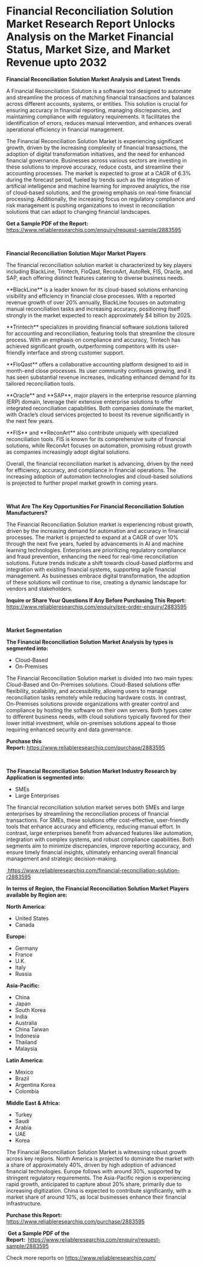 <p><h1>Financial Reconciliation Solution Market Research Report Unlocks Analysis on the Market Financial Status, Market Size, and Market Revenue upto 2032</h1></p><p><strong>Financial Reconciliation Solution Market Analysis and Latest Trends</strong></p>
<p><p>A Financial Reconciliation Solution is a software tool designed to automate and streamline the process of matching financial transactions and balances across different accounts, systems, or entities. This solution is crucial for ensuring accuracy in financial reporting, managing discrepancies, and maintaining compliance with regulatory requirements. It facilitates the identification of errors, reduces manual intervention, and enhances overall operational efficiency in financial management.</p><p>The Financial Reconciliation Solution Market is experiencing significant growth, driven by the increasing complexity of financial transactions, the adoption of digital transformation initiatives, and the need for enhanced financial governance. Businesses across various sectors are investing in these solutions to improve accuracy, reduce costs, and streamline their accounting processes. The market is expected to grow at a CAGR of 6.3% during the forecast period, fueled by trends such as the integration of artificial intelligence and machine learning for improved analytics, the rise of cloud-based solutions, and the growing emphasis on real-time financial processing. Additionally, the increasing focus on regulatory compliance and risk management is pushing organizations to invest in reconciliation solutions that can adapt to changing financial landscapes.</p></p>
<p><strong>Get a Sample PDF of the Report:&nbsp;</strong> <a href="https://www.reliableresearchiq.com/enquiry/request-sample/2883595?utm_campaign=2580&utm_medium=2&utm_source=Github&utm_content=ia&utm_term=13032025&utm_id=financial-reconciliation-solution">https://www.reliableresearchiq.com/enquiry/request-sample/2883595</a></p>
<p>&nbsp;</p>
<p><strong>Financial Reconciliation Solution Major Market Players</strong></p>
<p><p>The financial reconciliation solution market is characterized by key players including BlackLine, Trintech, FloQast, ReconArt, AutoRek, FIS, Oracle, and SAP, each offering distinct features catering to diverse business needs. </p><p>**BlackLine** is a leader known for its cloud-based solutions enhancing visibility and efficiency in financial close processes. With a reported revenue growth of over 20% annually, BlackLine focuses on automating manual reconciliation tasks and increasing accuracy, positioning itself strongly in the market expected to reach approximately $4 billion by 2025.</p><p>**Trintech** specializes in providing financial software solutions tailored for accounting and reconciliation, featuring tools that streamline the closure process. With an emphasis on compliance and accuracy, Trintech has achieved significant growth, outperforming competitors with its user-friendly interface and strong customer support.</p><p>**FloQast** offers a collaborative accounting platform designed to aid in month-end close processes. Its user community continues growing, and it has seen substantial revenue increases, indicating enhanced demand for its tailored reconciliation tools.</p><p>**Oracle** and **SAP**, major players in the enterprise resource planning (ERP) domain, leverage their extensive enterprise solutions to offer integrated reconciliation capabilities. Both companies dominate the market, with Oracle’s cloud services projected to boost its revenue significantly in the next few years.</p><p>**FIS** and **ReconArt** also contribute uniquely with specialized reconciliation tools. FIS is known for its comprehensive suite of financial solutions, while ReconArt focuses on automation, promising robust growth as companies increasingly adopt digital solutions.</p><p>Overall, the financial reconciliation market is advancing, driven by the need for efficiency, accuracy, and compliance in financial operations. The increasing adoption of automation technologies and cloud-based solutions is projected to further propel market growth in coming years.</p></p>
<p>&nbsp;</p>
<p><strong>What Are The Key Opportunities For Financial Reconciliation Solution Manufacturers?</strong></p>
<p><p>The Financial Reconciliation Solution market is experiencing robust growth, driven by the increasing demand for automation and accuracy in financial processes. The market is projected to expand at a CAGR of over 10% through the next five years, fueled by advancements in AI and machine learning technologies. Enterprises are prioritizing regulatory compliance and fraud prevention, enhancing the need for real-time reconciliation solutions. Future trends indicate a shift towards cloud-based platforms and integration with existing financial systems, supporting agile financial management. As businesses embrace digital transformation, the adoption of these solutions will continue to rise, creating a dynamic landscape for vendors and stakeholders.</p></p>
<p><strong>Inquire or Share Your Questions If Any Before Purchasing This Report:</strong> <a href="https://www.reliableresearchiq.com/enquiry/pre-order-enquiry/2883595?utm_campaign=2580&utm_medium=2&utm_source=Github&utm_content=ia&utm_term=13032025&utm_id=financial-reconciliation-solution">https://www.reliableresearchiq.com/enquiry/pre-order-enquiry/2883595</a></p>
<p>&nbsp;</p>
<p><strong>Market Segmentation</strong></p>
<p><strong>The Financial Reconciliation Solution Market Analysis by types is segmented into:</strong></p>
<p><ul><li>Cloud-Based</li><li>On-Premises</li></ul></p>
<p><p>The Financial Reconciliation Solution market is divided into two main types: Cloud-Based and On-Premises solutions. Cloud-Based solutions offer flexibility, scalability, and accessibility, allowing users to manage reconciliation tasks remotely while reducing hardware costs. In contrast, On-Premises solutions provide organizations with greater control and compliance by hosting the software on their own servers. Both types cater to different business needs, with cloud solutions typically favored for their lower initial investment, while on-premises solutions appeal to those requiring enhanced security and data governance.</p></p>
<p><strong>Purchase this Report:&nbsp;</strong><a href="https://www.reliableresearchiq.com/purchase/2883595?utm_campaign=2580&utm_medium=2&utm_source=Github&utm_content=ia&utm_term=13032025&utm_id=financial-reconciliation-solution">https://www.reliableresearchiq.com/purchase/2883595</a></p>
<p>&nbsp;</p>
<p><strong>The Financial Reconciliation Solution Market Industry Research by Application is segmented into:</strong></p>
<p><ul><li>SMEs</li><li>Large Enterprises</li></ul></p>
<p><p>The financial reconciliation solution market serves both SMEs and large enterprises by streamlining the reconciliation process of financial transactions. For SMEs, these solutions offer cost-effective, user-friendly tools that enhance accuracy and efficiency, reducing manual effort. In contrast, large enterprises benefit from advanced features like automation, integration with complex systems, and robust compliance capabilities. Both segments aim to minimize discrepancies, improve reporting accuracy, and ensure timely financial insights, ultimately enhancing overall financial management and strategic decision-making.</p></p>
<p><a href="https://www.reliableresearchiq.com/financial-reconciliation-solution-r2883595?utm_campaign=2580&utm_medium=2&utm_source=Github&utm_content=ia&utm_term=13032025&utm_id=financial-reconciliation-solution">&nbsp;https://www.reliableresearchiq.com/financial-reconciliation-solution-r2883595</a></p>
<p><strong>In terms of Region, the Financial Reconciliation Solution Market Players available by Region are:</strong></p>
<p>
    <p> <strong> North America: </strong>
        <ul>
            <li>United States</li>
            <li>Canada</li>
        </ul>
        </p> 
    <p> <strong> Europe: </strong>
        <ul>
            <li>Germany</li>
            <li>France</li>
            <li>U.K.</li>
            <li>Italy</li>
            <li>Russia</li>
        </ul>
        </p> 
    <p> <strong> Asia-Pacific: </strong>
        <ul>
            <li>China</li>
            <li>Japan</li>
            <li>South Korea</li>
            <li>India</li>
            <li>Australia</li>
            <li>China Taiwan</li>
            <li>Indonesia</li>
            <li>Thailand</li>
            <li>Malaysia</li>
        </ul>
        </p> 
    <p> <strong> Latin America: </strong>
        <ul>
            <li>Mexico</li>
            <li>Brazil</li>
            <li>Argentina Korea</li>
            <li>Colombia</li>
        </ul>
        </p> 
    <p> <strong> Middle East & Africa: </strong>
        <ul>
            <li>Turkey</li>
            <li>Saudi</li>
            <li>Arabia</li>
            <li>UAE</li>
            <li>Korea</li>
        </ul>
    </p>
    </p>
<p><p>The Financial Reconciliation Solution Market is witnessing robust growth across key regions. North America is projected to dominate the market with a share of approximately 40%, driven by high adoption of advanced financial technologies. Europe follows with around 30%, supported by stringent regulatory requirements. The Asia-Pacific region is experiencing rapid growth, anticipated to capture about 20% share, primarily due to increasing digitization. China is expected to contribute significantly, with a market share of around 10%, as local businesses enhance their financial infrastructure.</p></p>
<p><strong>Purchase this Report: </strong><a href="https://www.reliableresearchiq.com/purchase/2883595?utm_campaign=2580&utm_medium=2&utm_source=Github&utm_content=ia&utm_term=13032025&utm_id=financial-reconciliation-solution">https://www.reliableresearchiq.com/purchase/2883595</a></p>
<p>&nbsp;<strong>Get a Sample PDF of the Report:&nbsp;&nbsp;</strong><a href="https://www.reliableresearchiq.com/enquiry/request-sample/2883595?utm_campaign=2580&utm_medium=2&utm_source=Github&utm_content=ia&utm_term=13032025&utm_id=financial-reconciliation-solution">https://www.reliableresearchiq.com/enquiry/request-sample/2883595</a></p>
<p><strong></strong></p>
<p>Check more reports on <a href="https://www.reliableresearchiq.com/?utm_campaign=2580&utm_medium=2&utm_source=Github&utm_content=ia&utm_term=13032025&utm_id=financial-reconciliation-solution">https://www.reliableresearchiq.com/</a></p>